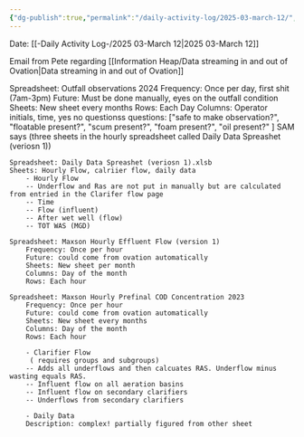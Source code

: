 ```yaml
---
{"dg-publish":true,"permalink":"/daily-activity-log/2025-03-march-12/","noteIcon":"","created":"2025-03-12T08:15:14.881-05:00"}
---
```


Date: [[-Daily Activity Log-/2025 03-March 12\|2025 03-March 12]]

Email from Pete regarding [[Information Heap/Data streaming in and out of Ovation\|Data streaming in and out of Ovation]]


        
Spreadsheet: Outfall observations 2024
Frequency: Once per day, first shit (7am-3pm)
Future: Must be done manually, eyes on the outfall condition
Sheets: New sheet every months
Rows: Each Day
Columns: Operator initials, time, yes no questionss
	questions: ["safe to make observation?", "floatable present?", "scum present?", "foam present?", "oil present?" ]
    SAM says (three sheets in the hourly spreadsheet called Daily Data Spreashet (veriosn 1))
    
    Spreadsheet: Daily Data Spreashet (veriosn 1).xlsb
    Sheets: Hourly Flow, calriier flow, daily data
        - Hourly Flow
        -- Underflow and Ras are not put in manually but are calculated from entried in the Clarifer flow page
        -- Time
        -- Flow (influent)
        -- After wet well (flow)
        -- TOT WAS (MGD)
        
    Spreadsheet: Maxson Hourly Effluent Flow (version 1)
        Frequency: Once per hour
        Future: could come from ovation automatically
        Sheets: New sheet per month
        Columns: Day of the month
        Rows: Each hour

    Spreadsheet: Maxson Hourly Prefinal COD Concentration 2023
        Frequency: Once per hour
        Future: could come from ovation automatically
        Sheets: New sheet every months
        Columns: Day of the month
        Rows: Each hour

        - Clarifier Flow
         ( requires groups and subgroups)
        -- Adds all underflows and then calcuates RAS. Underflow minus wasting equals RAS. 
        -- Influent flow on all aeration basins 
        -- Influent flow on secondary clarifiers
        -- Underflows from secondary clarifiers

        - Daily Data 
        Description: complex! partially figured from other sheet
